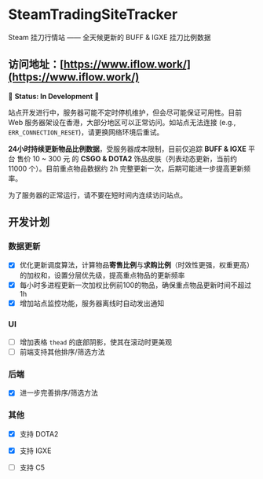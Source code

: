 # SteamTradingSiteTracker

Steam 挂刀行情站 —— 全天候更新的 BUFF & IGXE 挂刀比例数据

## 访问地址：[https://www.iflow.work/](https://www.iflow.work/)

🚧 **Status: In Development** 🚧

站点开发进行中，服务器可能不定时停机维护，但会尽可能保证可用性。目前 Web 服务器架设在香港，大部分地区可以正常访问。如站点无法连接 (e.g., `ERR_CONNECTION_RESET`)，请更换网络环境后重试。

**24小时持续更新物品比例数据**，受服务器成本限制，目前仅追踪 **BUFF & IGXE** 平台 售价 10 ~ 300 元 的 **CSGO & DOTA2** 饰品皮肤（列表动态更新，当前约 11000 个）。目前重点物品数据约 2h 完整更新一次，后期可能进一步提高更新频率。

为了服务器的正常运行，请不要在短时间内连续访问站点。

## 开发计划

### 数据更新

- [x] 优化更新调度算法，计算物品**寄售比例**与**求购比例**（时效性更强，权重更高）的加权和，设置分层优先级，提高重点物品的更新频率
- [x] 每小时多进程更新一次加权比例前100的物品，确保重点物品更新时间不超过1h
- [x] 增加站点监控功能，服务器离线时自动发出通知 

### UI

- [ ] 增加表格 `thead` 的底部阴影，使其在滚动时更美观
- [ ] 前端支持其他排序/筛选方法

### 后端

- [x] 进一步完善排序/筛选方法

### 其他

- [x] 支持 DOTA2
- [x] 支持 IGXE
- [ ] 支持 C5

